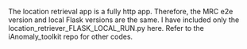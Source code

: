 The location retrieval app is a fully http app. Therefore, the MRC e2e version and local Flask versions are the same.
I have included only the location_retriever_FLASK_LOCAL_RUN.py here. Refer to the iAnomaly_toolkit repo for other codes.